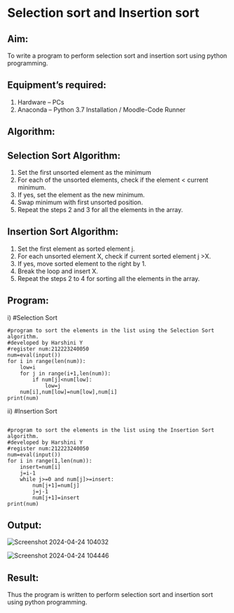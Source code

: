 # Selection sort and Insertion sort
## Aim:
To write a program to perform selection sort and insertion sort using python programming.
## Equipment’s required:
1.	Hardware – PCs
2.	Anaconda – Python 3.7 Installation / Moodle-Code Runner
## Algorithm:
## Selection Sort Algorithm:
1.	Set the first unsorted element as the minimum
2.	For each of the unsorted elements, check if the element < current minimum.
3.	If yes, set the element as the new minimum.
4.	Swap minimum with first unsorted position.
5.	Repeat the steps 2 and 3 for all the elements in the array.
## Insertion Sort Algorithm:
1.	Set the first element as sorted element j.
2.	For each unsorted element X, check if current sorted element j >X.
3.	If yes, move sorted element to the right by 1.
4.	Break the loop and insert X.
5.	Repeat the steps 2 to 4 for sorting all the elements in the array.
## Program:
i)	#Selection Sort
```
#program to sort the elements in the list using the Selection Sort algorithm.
#developed by Harshini Y
#register num:212223240050
num=eval(input())
for i in range(len(num)):
    low=i
    for j in range(i+1,len(num)):
        if num[j]<num[low]:
            low=j
    num[i],num[low]=num[low],num[i]
print(num)

```
ii)	#Insertion Sort
```

#program to sort the elements in the list using the Insertion Sort algorithm.
#developed by Harshini Y
#register num:212223240050
num=eval(input())
for i in range(1,len(num)):
    insert=num[i]
    j=i-1
    while j>=0 and num[j]>=insert:
        num[j+1]=num[j]
        j=j-1
        num[j+1]=insert
print(num)

```

## Output:
![Screenshot 2024-04-24 104032](https://github.com/harshiniyu/Sorting-Algorithms/assets/144979786/2c7556ae-4565-4ac1-bd21-90642c176c97)

![Screenshot 2024-04-24 104446](https://github.com/harshiniyu/Sorting-Algorithms/assets/144979786/fd199bf7-4fe8-473a-9cc4-216eefa4dfa9)

## Result:
Thus the program is written to perform selection sort and insertion sort using python programming.
